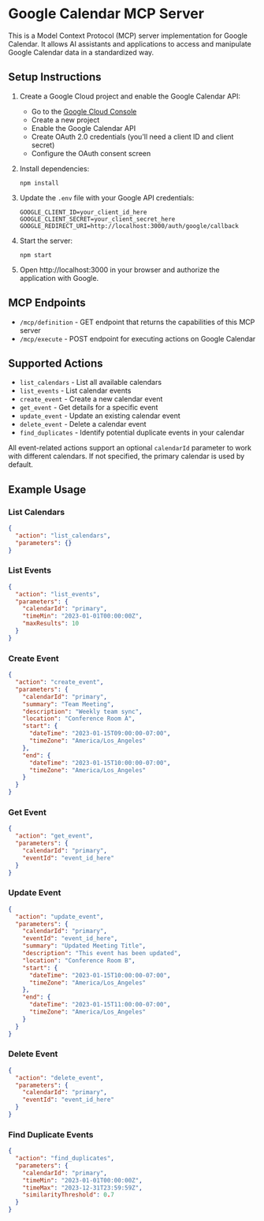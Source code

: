 # Google Calendar MCP Server

This is a Model Context Protocol (MCP) server implementation for Google Calendar. It allows AI assistants and applications to access and manipulate Google Calendar data in a standardized way.

## Setup Instructions

1. Create a Google Cloud project and enable the Google Calendar API:
   - Go to the [Google Cloud Console](https://console.cloud.google.com/)
   - Create a new project
   - Enable the Google Calendar API
   - Create OAuth 2.0 credentials (you'll need a client ID and client secret)
   - Configure the OAuth consent screen

2. Install dependencies:
   ```
   npm install
   ```

3. Update the `.env` file with your Google API credentials:
   ```
   GOOGLE_CLIENT_ID=your_client_id_here
   GOOGLE_CLIENT_SECRET=your_client_secret_here
   GOOGLE_REDIRECT_URI=http://localhost:3000/auth/google/callback
   ```

4. Start the server:
   ```
   npm start
   ```

5. Open http://localhost:3000 in your browser and authorize the application with Google.

## MCP Endpoints

- `/mcp/definition` - GET endpoint that returns the capabilities of this MCP server
- `/mcp/execute` - POST endpoint for executing actions on Google Calendar

## Supported Actions

- `list_calendars` - List all available calendars
- `list_events` - List calendar events
- `create_event` - Create a new calendar event
- `get_event` - Get details for a specific event
- `update_event` - Update an existing calendar event
- `delete_event` - Delete a calendar event
- `find_duplicates` - Identify potential duplicate events in your calendar

All event-related actions support an optional `calendarId` parameter to work with different calendars. If not specified, the primary calendar is used by default.

## Example Usage

### List Calendars
```json
{
  "action": "list_calendars",
  "parameters": {}
}
```

### List Events
```json
{
  "action": "list_events",
  "parameters": {
    "calendarId": "primary",
    "timeMin": "2023-01-01T00:00:00Z",
    "maxResults": 10
  }
}
```

### Create Event
```json
{
  "action": "create_event",
  "parameters": {
    "calendarId": "primary",
    "summary": "Team Meeting",
    "description": "Weekly team sync",
    "location": "Conference Room A",
    "start": {
      "dateTime": "2023-01-15T09:00:00-07:00",
      "timeZone": "America/Los_Angeles"
    },
    "end": {
      "dateTime": "2023-01-15T10:00:00-07:00",
      "timeZone": "America/Los_Angeles"
    }
  }
}
```

### Get Event
```json
{
  "action": "get_event",
  "parameters": {
    "calendarId": "primary",
    "eventId": "event_id_here"
  }
}
```

### Update Event
```json
{
  "action": "update_event",
  "parameters": {
    "calendarId": "primary",
    "eventId": "event_id_here",
    "summary": "Updated Meeting Title",
    "description": "This event has been updated",
    "location": "Conference Room B",
    "start": {
      "dateTime": "2023-01-15T10:00:00-07:00",
      "timeZone": "America/Los_Angeles"
    },
    "end": {
      "dateTime": "2023-01-15T11:00:00-07:00",
      "timeZone": "America/Los_Angeles"
    }
  }
}
```

### Delete Event
```json
{
  "action": "delete_event",
  "parameters": {
    "calendarId": "primary",
    "eventId": "event_id_here"
  }
}
```

### Find Duplicate Events
```json
{
  "action": "find_duplicates",
  "parameters": {
    "calendarId": "primary",
    "timeMin": "2023-01-01T00:00:00Z",
    "timeMax": "2023-12-31T23:59:59Z",
    "similarityThreshold": 0.7
  }
}
```